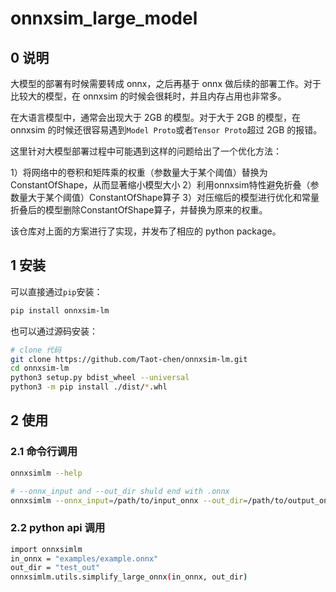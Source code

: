 # onnxsim_large_model

## 0 说明

大模型的部署有时候需要转成 onnx，之后再基于 onnx 做后续的部署工作。对于比较大的模型，在 onnxsim 的时候会很耗时，并且内存占用也非常多。

在大语言模型中，通常会出现大于 2GB 的模型。对于大于 2GB 的模型，在 onnxsim 的时候还很容易遇到`Model Proto`或者`Tensor Proto`超过 2GB 的报错。

这里针对大模型部署过程中可能遇到这样的问题给出了一个优化方法：

1）将网络中的卷积和矩阵乘的权重（参数量大于某个阈值）替换为ConstantOfShape，从而显著缩小模型大小
2）利用onnxsim特性避免折叠（参数量大于某个阈值）ConstantOfShape算子
3）对压缩后的模型进行优化和常量折叠后的模型删除ConstantOfShape算子，并替换为原来的权重。

该仓库对上面的方案进行了实现，并发布了相应的 python package。

## 1 安装

可以直接通过`pip`安装：
```bash
pip install onnxsim-lm
```

也可以通过源码安装：
```bash
# clone 代码
git clone https://github.com/Taot-chen/onnxsim-lm.git
cd onnxsim-lm
python3 setup.py bdist_wheel --universal
python3 -m pip install ./dist/*.whl
```


## 2 使用

### 2.1 命令行调用

```bash
onnxsimlm --help

# --onnx_input and --out_dir shuld end with .onnx
onnxsimlm --onnx_input=/path/to/input_onnx --out_dir=/path/to/output_onnx
```

### 2.2 python api 调用

```bash
import onnxsimlm
in_onnx = "examples/example.onnx"
out_dir = "test_out"
onnxsimlm.utils.simplify_large_onnx(in_onnx, out_dir)
```
